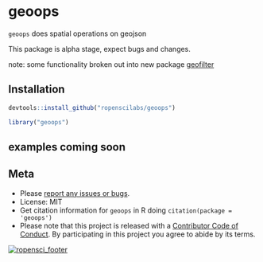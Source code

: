 geoops
=======




`geoops` does spatial operations on geojson

This package is alpha stage, expect bugs and changes.

note: some functionality broken out into new package [geofilter](https://github.com/ropenscilabs/geofilter)

## Installation


```r
devtools::install_github("ropenscilabs/geoops")
```


```r
library("geoops")
```

## examples coming soon

## Meta


* Please [report any issues or bugs](https://github.com/ropenscilabs/geoops/issues).
* License: MIT
* Get citation information for `geoops` in R doing `citation(package = 'geoops')`
* Please note that this project is released with a [Contributor Code of Conduct](CONDUCT.md). By participating in this project you agree to abide by its terms.

[![ropensci_footer](https://ropensci.org/public_images/github_footer.png)](https://ropensci.org)
